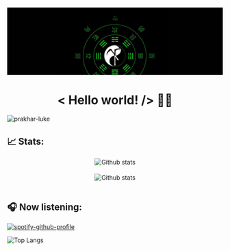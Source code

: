 ![LuKe](https://github.com/prakhar-luke/prakhar-luke/blob/cfbdbd7ddb6232ab9efd1823283b49b961ff6477/Lu1ke.jpg)
<h1 align='center'>< Hello world! /> 🤘🏻</h1> 
<p align="left"> <img src="https://komarev.com/ghpvc/?username=prakhar-luke&label=PROFILE%20VIEWS&color=05c70e&style=flat-square" alt="prakhar-luke" /> </p> 
 
## 📈 Stats:
<div align='center'>
    <img src='https://github-readme-stats.vercel.app/api?username=prakhar-luke&show_icons=true&count_private=true&hide_border=true&theme=chartreuse-dark' alt='Github stats' align='center' />
</div>
<br />

<div align='center'>
    <img src='https://github-readme-streak-stats.herokuapp.com/?user=prakhar-luke&theme=chartreuse-dark' alt='Github stats' align='center' />
</div>
<br />

<!---
<div align='center'>
    <img src='https://github-readme-stats.vercel.app/api/wakatime?username=@Prakhar_Luke&theme=chartreuse-dark&layout=compact' alt='Languages over last 7 days ' align='center' />
</div>
<br />
--->
  
## :headphones: Now listening:
[![spotify-github-profile](https://spotify-github-profile.vercel.app/api/view?uid=milk3vvnhxud78ca2buarvkpx&cover_image=true&theme=default)](https://spotify-github-profile.vercel.app/api/view?uid=milk3vvnhxud78ca2buarvkpx&redirect=true)

![Top Langs](https://github-readme-stats.vercel.app/api/top-langs/?username=CharalambosIoannou&theme=chartreuse-dark)